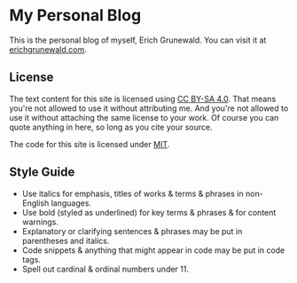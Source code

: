 # My Personal Blog

This is the personal blog of myself, Erich Grunewald. You can visit it at [erichgrunewald.com](https://www.erichgrunewald.com/).

## License

The text content for this site is licensed using [CC BY-SA 4.0](https://creativecommons.org/licenses/by-sa/4.0/?ref=chooser-v1). That means you're not allowed to use it without attributing me. And you're not allowed to use it without attaching the same license to your work. Of course you can quote anything in here, so long as you cite your source.

The code for this site is licensed under [MIT](https://en.wikipedia.org/wiki/MIT_License).

## Style Guide

- Use italics for emphasis, titles of works & terms & phrases in non-English languages.
- Use bold (styled as underlined) for key terms & phrases & for content warnings.
- Explanatory or clarifying sentences & phrases may be put in parentheses and italics.
- Code snippets & anything that might appear in code may be put in code tags.
- Spell out cardinal & ordinal numbers under 11.
